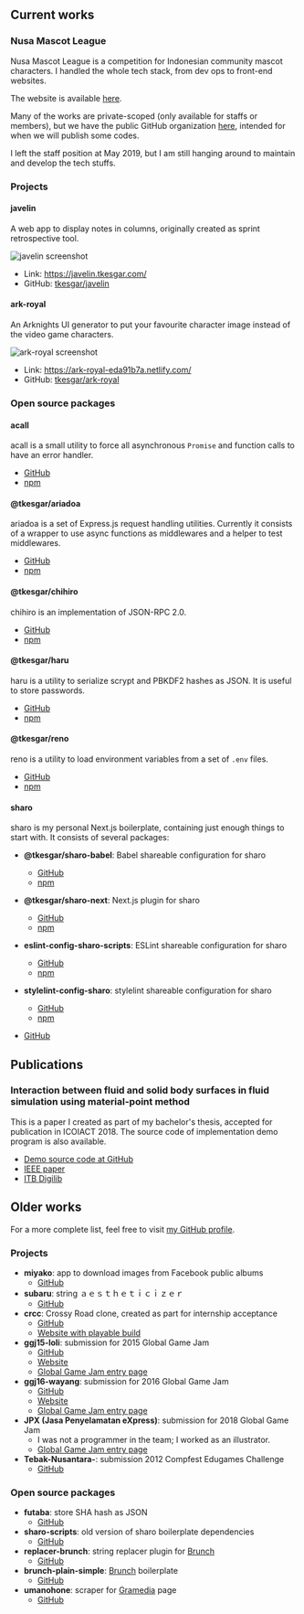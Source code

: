 ## Current works

### Nusa Mascot League

Nusa Mascot League is a competition for Indonesian community mascot characters.
I handled the whole tech stack, from dev ops to front-end websites.

The website is available [here](https://www.nusaleague.com/).

Many of the works are private-scoped (only available for staffs or members), but
we have the public GitHub organization [here](https://github.com/nusaleague),
intended for when we will publish some codes.

I left the staff position at May 2019, but I am still hanging around to maintain
and develop the tech stuffs.

### Projects

#### javelin

A web app to display notes in columns, originally created as sprint
retrospective tool.

![javelin screenshot](/screenshots/javelin.jpg)

- Link: https://javelin.tkesgar.com/
- GitHub: [tkesgar/javelin](https://github.com/tkesgar/javelin)

#### ark-royal

An Arknights UI generator to put your favourite character image instead of the
video game characters.

![ark-royal screenshot](/screenshots/ark-royal.jpg)

- Link: https://ark-royal-eda91b7a.netlify.com/
- GitHub: [tkesgar/ark-royal](https://github.com/tkesgar/ark-royal)

### Open source packages

#### acall

acall is a small utility to force all asynchronous `Promise` and function calls
to have an error handler.

- [GitHub](https://github.com/tkesgar/acall)
- [npm](https://www.npmjs.com/package/acall)

#### @tkesgar/ariadoa

ariadoa is a set of Express.js request handling utilities. Currently it consists
of a wrapper to use async functions as middlewares and a helper to test
middlewares.

- [GitHub](https://github.com/tkesgar/ariadoa)
- [npm](https://www.npmjs.com/package/@tkesgar/ariadoa)

#### @tkesgar/chihiro

chihiro is an implementation of JSON-RPC 2.0.

- [GitHub](https://github.com/tkesgar/chihiro)
- [npm](https://www.npmjs.com/package/@tkesgar/chihiro)

#### @tkesgar/haru

haru is a utility to serialize scrypt and PBKDF2 hashes as JSON. It is useful to
store passwords.

- [GitHub](https://github.com/tkesgar/haru)
- [npm](https://www.npmjs.com/package/@tkesgar/haru)

#### @tkesgar/reno

reno is a utility to load environment variables from a set of `.env` files.

- [GitHub](https://github.com/tkesgar/reno)
- [npm](https://www.npmjs.com/package/@tkesgar/reno)

#### sharo

sharo is my personal Next.js boilerplate, containing just enough things to start
with. It consists of several packages:

- **@tkesgar/sharo-babel**: Babel shareable configuration for sharo
  - [GitHub](https://github.com/tkesgar/sharo-babel)
  - [npm](https://www.npmjs.com/package/@tkesgar/sharo-babel)
- **@tkesgar/sharo-next**: Next.js plugin for sharo
  - [GitHub](https://github.com/tkesgar/sharo-next)
  - [npm](https://www.npmjs.com/package/@tkesgar/sharo-next)
- **eslint-config-sharo-scripts**: ESLint shareable configuration for sharo
  - [GitHub](https://github.com/tkesgar/eslint-config-sharo-scripts)
  - [npm](https://www.npmjs.com/package/eslint-config-sharo-scripts)
- **stylelint-config-sharo**: stylelint shareable configuration for sharo

  - [GitHub](https://github.com/tkesgar/stylelint-config-sharo)
  - [npm](https://www.npmjs.com/package/stylelint-config-sharo)

- [GitHub](https://github.com/tkesgar/sharo)

## Publications

### Interaction between fluid and solid body surfaces in fluid simulation using material-point method

This is a paper I created as part of my bachelor's thesis, accepted for
publication in ICOIACT 2018. The source code of implementation demo program is
also available.

- [Demo source code at GitHub](https://github.com/tkesgar/houshou)
- [IEEE paper](https://ieeexplore.ieee.org/document/8350797)
- [ITB Digilib](https://digilib.itb.ac.id/index.php/gdl/view/31341)

## Older works

For a more complete list, feel free to visit
[my GitHub profile](https://github.com/tkesgar).

### Projects

- **miyako**: app to download images from Facebook public albums
  - [GitHub](https://github.com/tkesgar/miyako)
- **subaru**: string ａｅｓｔｈｅｔｉｃｉｚｅｒ
  - [GitHub](https://github.com/tkesgar/subaru)
- **crcc**: Crossy Road clone, created as part for internship acceptance
  - [GitHub](https://github.com/tkesgar/crcc)
  - [Website with playable build](https://tkesgar.github.io/crcc)
- **ggj15-loli**: submission for 2015 Global Game Jam
  - [GitHub](https://github.com/tkesgar/ggj15-loli)
  - [Website](http://tkesgar.github.io/ggj15-loli)
  - [Global Game Jam entry page](https://globalgamejam.org/2015/games/black-loli-box-kyaaa-what-should-we-do)
- **ggj16-wayang**: submission for 2016 Global Game Jam
  - [GitHub](https://github.com/tkesgar/ggj16-wayang)
  - [Website](http://tkesgar.github.io/ggj16-wayang)
  - [Global Game Jam entry page](https://globalgamejam.org/2016/games/samsara)
- **JPX (Jasa Penyelamatan eXpress)**: submission for 2018 Global Game Jam
  - I was not a programmer in the team; I worked as an illustrator.
  - [Global Game Jam entry page](https://globalgamejam.org/2018/games/jpx-jasa-penyelamatan-express)
- **Tebak-Nusantara-**: submission 2012 Compfest Edugames Challenge
  - [GitHub](https://github.com/dkrprasetya/Tebak-Nusantara-)

### Open source packages

- **futaba**: store SHA hash as JSON
  - [GitHub](https://github.com/tkesgar/futaba)
- **sharo-scripts**: old version of sharo boilerplate dependencies
  - [GitHub](https://github.com/tkesgar/sharo-scripts)
- **replacer-brunch**: string replacer plugin for [Brunch](https://brunch.io/)
  - [GitHub](https://github.com/tkesgar/replacer-brunch)
- **brunch-plain-simple**: [Brunch](https://brunch.io/) boilerplate
  - [GitHub](https://github.com/tkesgar/brunch-plain-simple)
- **umanohone**: scraper for [Gramedia](https://www.gramedia.com/) page
  - [GitHub](https://github.com/tkesgar/umanohone)
